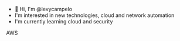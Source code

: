 - 👋 Hi, I'm @levycampelo
- I'm interested in new technologies, cloud and network automation
- I'm currently learning cloud and security

AWS

<!---
levycampelo/levycampelo is a ✨ special ✨ repository because its `README.md` (this file) appears on your GitHub profile.
You can click the Preview link to take a look at your changes.
--->
